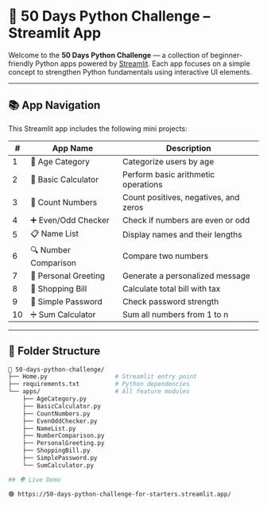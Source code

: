 # 🚀 50 Days Python Challenge – Streamlit App

Welcome to the **50 Days Python Challenge** — a collection of beginner-friendly Python apps powered by [Streamlit](https://streamlit.io/). Each app focuses on a simple concept to strengthen Python fundamentals using interactive UI elements.

---

## 📚 App Navigation

This Streamlit app includes the following mini projects:

| # | App Name                | Description                                  |
|---|-------------------------|----------------------------------------------|
| 1 | 👶 Age Category         | Categorize users by age                      |
| 2 | 🧮 Basic Calculator     | Perform basic arithmetic operations          |
| 3 | 🔢 Count Numbers        | Count positives, negatives, and zeros        |
| 4 | ➕ Even/Odd Checker     | Check if numbers are even or odd             |
| 5 | 📋 Name List            | Display names and their lengths              |
| 6 | 🔍 Number Comparison    | Compare two numbers                          |
| 7 | 👋 Personal Greeting    | Generate a personalized message              |
| 8 | 🛒 Shopping Bill        | Calculate total bill with tax                |
| 9 | 🔐 Simple Password      | Check password strength                      |
|10 | ➗ Sum Calculator       | Sum all numbers from 1 to n                  |

---

## 🧱 Folder Structure

```bash
📁 50-days-python-challenge/
├── Home.py                   # Streamlit entry point
├── requirements.txt          # Python dependencies
└── apps/                     # All feature modules
    ├── AgeCategory.py
    ├── BasicCalculator.py
    ├── CountNumbers.py
    ├── EvenOddChecker.py
    ├── NameList.py
    ├── NumberComparison.py
    ├── PersonalGreeting.py
    ├── ShoppingBill.py
    ├── SimplePassword.py
    └── SumCalculator.py

## 🌍 Live Demo

🟢 https://50-days-python-challenge-for-starters.streamlit.app/
